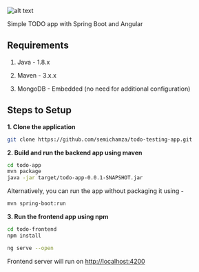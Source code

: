 ![alt text](https://image.prntscr.com/image/PXeQpqzCQb29Zq6gHLcsXw.png)

Simple TODO app with Spring Boot and Angular 

## Requirements

1. Java - 1.8.x

2. Maven - 3.x.x

3. MongoDB - Embedded (no need for additional configuration)

## Steps to Setup

**1. Clone the application**

```bash
git clone https://github.com/semichamza/todo-testing-app.git
```

**2. Build and run the backend app using maven**

```bash
cd todo-app
mvn package
java -jar target/todo-app-0.0.1-SNAPSHOT.jar
```

Alternatively, you can run the app without packaging it using -

```bash
mvn spring-boot:run
```


**3. Run the frontend app using npm**

```bash
cd todo-frontend
npm install
```

```bash
ng serve --open
```

Frontend server will run on <http://localhost:4200>

